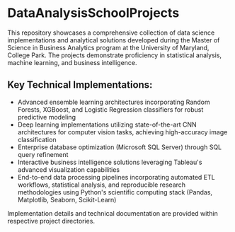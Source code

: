 # DataAnalysisSchoolProjects
This repository showcases a comprehensive collection of data science implementations and analytical solutions developed during the Master of Science in Business Analytics program at the University of Maryland, College Park. The projects demonstrate proficiency in statistical analysis, machine learning, and business intelligence.


## Key Technical Implementations:
- Advanced ensemble learning architectures incorporating Random Forests, XGBoost, and Logistic Regression classifiers for robust predictive modeling
- Deep learning implementations utilizing state-of-the-art CNN architectures for computer vision tasks, achieving high-accuracy image classification
- Enterprise database optimization (Microsoft SQL Server) through SQL query refinement 
- Interactive business intelligence solutions leveraging Tableau's advanced visualization capabilities
- End-to-end data processing pipelines incorporating automated ETL workflows, statistical analysis, and reproducible research methodologies using Python's scientific computing stack (Pandas, Matplotlib, Seaborn, Scikit-Learn)

Implementation details and technical documentation are provided within respective project directories.